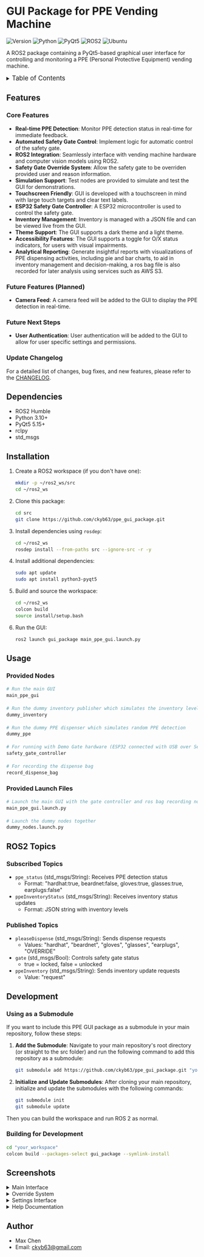 # GUI Package for PPE Vending Machine

![Version](https://img.shields.io/badge/Version-0.7.7-blue)
![Python](https://img.shields.io/badge/Python-3.10%2B-blue?logo=python&logoColor=white)
![PyQt5](https://img.shields.io/badge/PyQt5-5.15%2B-blue?logo=qt&logoColor=white)
![ROS2](https://img.shields.io/badge/ROS2-Humble-orange?logo=ros&logoColor=white)
![Ubuntu](https://img.shields.io/badge/Ubuntu-22.04-orange?logo=ubuntu&logoColor=white)

A ROS2 package containing a PyQt5-based graphical user interface for controlling and monitoring a PPE (Personal Protective Equipment) vending machine.

<details>
<summary><span style="font-size: 1.2em;">Table of Contents</span></summary>

- [Features](#features)
  - [Core Features](#core-features)
  - [Future Features (Planned)](#future-features-planned)
  - [Future Next Steps](#future-next-steps)
- [Update Changelog](#update-changelog)
- [Dependencies](#dependencies)
- [Installation](#installation)
- [Usage](#usage)
  - [Provided Nodes](#provided-nodes)
  - [Provided Launch Files](#provided-launch-files)
- [ROS2 Topics](#ros2-topics)
  - [Subscribed Topics](#subscribed-topics)
  - [Published Topics](#published-topics)
- [Development](#development)
  - [Using as a Submodule](#using-as-a-submodule)
  - [Building for Development](#building-for-development)
- [Screenshots](#screenshots)
- [Author](#author)

</details>

## Features

### Core Features
- **Real-time PPE Detection**: Monitor PPE detection status in real-time for immediate feedback.
- **Automated Safety Gate Control**: Implement logic for automatic control of the safety gate.
- **ROS2 Integration**: Seamlessly interface with vending machine hardware and computer vision models using ROS2.
- **Safety Gate Override System**: Allow the safety gate to be overriden provided user and reason information.
- **Simulation Support**: Test nodes are provided to simulate and test the GUI for demonstrations.
- **Touchscreen Friendly**: GUI is developed with a touchscreen in mind with large touch targets and clear text labels.
- **ESP32 Safety Gate Controller**: A ESP32 microcontroller is used to control the safety gate.
- **Inventory Management**: Inventory is managed with a JSON file and can be viewed live from the GUI.
- **Theme Support**: The GUI supports a dark theme and a light theme.
- **Accessibility Features**: The GUI supports a toggle for O/X status indicators, for users with visual impairments.
- **Analytical Reporting**: Generate insightful reports with visualizations of PPE dispensing activities, including pie and bar charts, to aid in inventory management and decision-making, a ros bag file is also recorded for later analysis using services such as AWS S3.

### Future Features (Planned)
- **Camera Feed**: A camera feed will be added to the GUI to display the PPE detection in real-time.

### Future Next Steps
- **User Authentication**: User authentication will be added to the GUI to allow for user specific settings and permissions.

### Update Changelog
For a detailed list of changes, bug fixes, and new features, please refer to the [CHANGELOG](docs/additional_documents/CHANGELOG.md).

## Dependencies

- ROS2 Humble
- Python 3.10+
- PyQt5 5.15+
- rclpy
- std_msgs

## Installation

1. Create a ROS2 workspace (if you don't have one):
    ```bash
    mkdir -p ~/ros2_ws/src
    cd ~/ros2_ws
    ```

2. Clone this package:
    ```bash
    cd src
    git clone https://github.com/ckyb63/ppe_gui_package.git
    ```

3. Install dependencies using `rosdep`:
    ```bash
    cd ~/ros2_ws
    rosdep install --from-paths src --ignore-src -r -y
    ```

4. Install additional dependencies:
    ```bash
    sudo apt update
    sudo apt install python3-pyqt5
    ```

5. Build and source the workspace:
    ```bash
    cd ~/ros2_ws
    colcon build
    source install/setup.bash
    ```

6. Run the GUI:
    ```bash
    ros2 launch gui_package main_ppe_gui.launch.py
    ```

## Usage

### Provided Nodes

```bash
# Run the main GUI
main_ppe_gui

# Run the dummy inventory publisher which simulates the inventory level of the PPE vending machine
dummy_inventory

# Run the dummy PPE dispenser which simulates random PPE detection
dummy_ppe

# For running with Demo Gate hardware (ESP32 connected with USB over Serial)
safety_gate_controller

# For recording the dispense bag
record_dispense_bag
```

### Provided Launch Files

```bash
# Launch the main GUI with the gate controller and ros bag recording node
main_ppe_gui.launch.py

# Launch the dummy nodes together
dummy_nodes.launch.py
```

## ROS2 Topics

### Subscribed Topics
- `ppe_status` (std_msgs/String): Receives PPE detection status
  - Format: "hardhat:true, beardnet:false, gloves:true, glasses:true, earplugs:false"
- `ppeInventoryStatus` (std_msgs/String): Receives inventory status updates
  - Format: JSON string with inventory levels

### Published Topics
- `pleaseDispense` (std_msgs/String): Sends dispense requests
  - Values: "hardhat", "beardnet", "gloves", "glasses", "earplugs", "OVERRIDE"
- `gate` (std_msgs/Bool): Controls safety gate status
  - true = locked, false = unlocked
- `ppeInventory` (std_msgs/String): Sends inventory update requests
  - Value: "request"

## Development

### Using as a Submodule

If you want to include this PPE GUI package as a submodule in your main repository, follow these steps:

1. **Add the Submodule**: Navigate to your main repository's root directory (or straight to the src folder) and run the following command to add this repository as a submodule:
   ```bash
   git submodule add https://github.com/ckyb63/ppe_gui_package.git "your_workspace"/src/ppe_gui_package
   ```

2. **Initialize and Update Submodules**: After cloning your main repository, initialize and update the submodules with the following commands:
   ```bash
   git submodule init
   git submodule update
   ```
Then you can build the workspace and run ROS 2 as normal.


### Building for Development
```bash
cd "your_workspace"
colcon build --packages-select gui_package --symlink-install
```

## Screenshots

<details>
<summary>Main Interface</summary>

<table>
<tr>
    <td width="50%"><img src="docs/images/main_gui_window_75.png" width="100%" style="max-width:400px"/></td>
    <td width="50%"><img src="docs/images/dark_theme_with_OX_75.png" width="100%" style="max-width:400px"/></td>
</tr>
<tr>
    <td><em>Standard interface with PPE status indicators</em></td>
    <td><em>Dark theme with accessibility features</em></td>
</tr>
</table>

</details>

<details>
<summary>Override System</summary>

![Override Dialog](docs/images/override_content_75.png)

*Enhanced override dialog with user authentication and reason tracking*

</details>

<details>
<summary>Settings Interface</summary>

<table>
<tr>
    <td width="50%"><img src="docs/images/settings_appearance.png" width="100%" style="max-width:400px"/></td>
    <td width="50%"><img src="docs/images/settings_inventory_75.png" width="100%" style="max-width:400px"/></td>
</tr>
<tr>
    <td><em>Main settings configuration panel</em></td>
    <td><em>Inventory management settings</em></td>
</tr>
</table>

<table>
<tr>
    <td width="50%"><img src="docs/images/settings_timing_75.png" width="100%" style="max-width:400px"/></td>
    <td width="50%"><img src="docs/images/settings_override_log_75.png" width="100%" style="max-width:400px"/></td>
</tr>
<tr>
    <td><em>System timing and delay settings</em></td>
    <td><em>Override logging and configuration</em></td>
</tr>
</table>

<table>
<tr>
    <td width="50%"><img src="docs/images/settings_info.png" width="100%" style="max-width:400px"/></td>
    <td width="50%"><img src="docs/images/settings_report.png" width="100%" style="max-width:400px"/></td>
</tr>
<tr>
    <td><em>Settings tab Info</em></td>
    <td><em>Dispensing report and analytics</em></td>
</tr>
</table>

</details>

<details>
<summary>Help Documentation</summary>

![User Help Guide](docs/images/user_help_content_75.png)

*Comprehensive user help guide with feature explanations*

</details>

## Author

- Max Chen
- Email: ckyb63@gmail.com